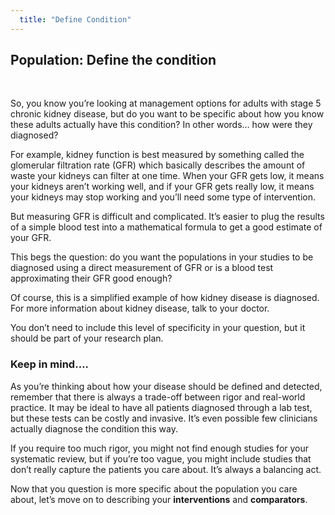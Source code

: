 ```yaml
---
  title: "Define Condition"
---
```



## Population: Define the condition

<br>

So, you know you’re looking at management options for adults with stage 5 chronic kidney disease, but do you want to be specific about how you know these adults actually have this condition?  In other words… how were they diagnosed? 

For example, kidney function is best measured by something called the glomerular filtration rate (GFR) which basically describes the amount of waste your kidneys can filter at one time. When your GFR gets low, it means your kidneys aren’t working well, and if your GFR gets really low, it means your kidneys may stop working and you’ll need some type of intervention. 

But measuring GFR is difficult and complicated. It’s easier to plug the results of a simple blood test into a mathematical formula to get a good estimate of your GFR. 

This begs the question: do you want the populations in your studies to be diagnosed using a direct measurement of GFR or is a blood test approximating their GFR good enough?  

Of course, this is a simplified example of how kidney disease is diagnosed. For more information about kidney disease, talk to your doctor.

You don’t need to include this level of specificity in your question, but it should be part of your research plan. 

<div class="content-box-green">
<h3> Keep in mind…. </h3> 

As you’re thinking about how your disease should be defined and detected, remember that there is always a trade-off between rigor and real-world practice.  It may be ideal to have all patients diagnosed through a lab test, but these tests can be costly and invasive. It’s even possible few clinicians actually diagnose the condition this way. 

If you require too much rigor, you might not find enough studies for your systematic review, but if you’re too vague, you might include studies that don’t really capture the patients you care about. It’s always a balancing act.

Now that you question is more specific about the population you care about, let’s move on to describing your <b>interventions</b> and <b>comparators</b>.
</div>